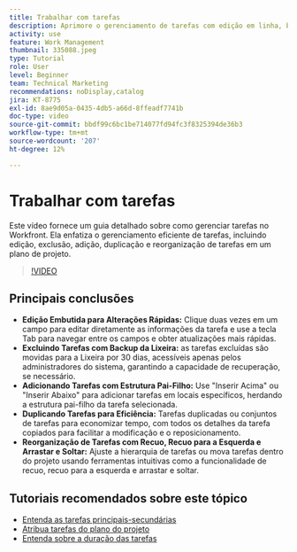 ```yaml
---
title: Trabalhar com tarefas
description: Aprimore o gerenciamento de tarefas com edição em linha, backups da Lixeira para tarefas excluídas, adições de estruturas pai-filho, duplicação de tarefas e ferramentas de reorganização intuitivas como arrastar e soltar no Workfront.
activity: use
feature: Work Management
thumbnail: 335088.jpeg
type: Tutorial
role: User
level: Beginner
team: Technical Marketing
recommendations: noDisplay,catalog
jira: KT-8775
exl-id: 8ae9d05a-0435-4db5-a66d-8ffeadf7741b
doc-type: video
source-git-commit: bbdf99c6bc1be714077fd94fc3f8325394de36b3
workflow-type: tm+mt
source-wordcount: '207'
ht-degree: 12%

---
```


# Trabalhar com tarefas

Este vídeo fornece um guia detalhado sobre como gerenciar tarefas no Workfront. Ela enfatiza o gerenciamento eficiente de tarefas, incluindo edição, exclusão, adição, duplicação e reorganização de tarefas em um plano de projeto.

>[!VIDEO](https://video.tv.adobe.com/v/3448561/?quality=12&learn=on&enablevpops=1&captions=por_br)

## Principais conclusões

* **Edição Embutida para Alterações Rápidas:** Clique duas vezes em um campo para editar diretamente as informações da tarefa e use a tecla Tab para navegar entre os campos e obter atualizações mais rápidas. &#x200B;
* **Excluindo Tarefas com Backup da Lixeira:** as tarefas excluídas são movidas para a Lixeira por 30 dias, acessíveis apenas pelos administradores do sistema, garantindo a capacidade de recuperação, se necessário. &#x200B;
* **Adicionando Tarefas com Estrutura Pai-Filho:** Use &quot;Inserir Acima&quot; ou &quot;Inserir Abaixo&quot; para adicionar tarefas em locais específicos, herdando a estrutura pai-filho da tarefa selecionada. &#x200B;
* **Duplicando Tarefas para Eficiência:** Tarefas duplicadas ou conjuntos de tarefas para economizar tempo, com todos os detalhes da tarefa copiados para facilitar a modificação e o reposicionamento. &#x200B;
* **Reorganização de Tarefas com Recuo, Recuo para a Esquerda e Arrastar e Soltar:** Ajuste a hierarquia de tarefas ou mova tarefas dentro do projeto usando ferramentas intuitivas como a funcionalidade de recuo, recuo para a esquerda e arrastar e soltar. &#x200B;

## Tutoriais recomendados sobre este tópico

* [Entenda as tarefas principais-secundárias](/help/manage-work/tasks/understand-parent-child-tasks.md)
* [Atribua tarefas do plano do projeto](/help/manage-work/tasks/assign-tasks-from-the-project-plan.md)
* [Entenda sobre a duração das tarefas](/help/manage-work/tasks/understand-task-durations.md)
